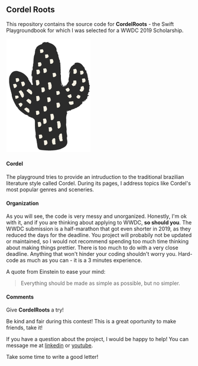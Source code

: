 ## Cordel Roots

This repository contains the source code for **CordelRoots** - the Swift Playgroundbook for which I was selected for a WWDC 2019 Scholarship.


![Cactus](cactus0.png)

#### Cordel

The playground tries to provide an intruduction to the traditional brazilian literature style called Cordel. During its pages, I address topics like Cordel's most popular genres and sceneries.

#### Organization

As you will see, the code is very messy and unorganized. Honestly, I'm ok with it, and if you are thinking about applying to WWDC, **so should you**.
The WWDC submission is a half-marathon that got even shorter in 2019, as they reduced the days for the deadline. You project  will probabily not be updated or maintained, so I would not recommend spending too much time thinking about making things prettier. 
There is too much to do with a very close deadline. Anything that won't hinder your coding shouldn't worry you. Hard-code as much as you can - it is a 3 minutes experience.

A quote from Einstein to ease your mind:

> Everything should be made as simple as possible, but no simpler.

#### Comments

Give **CordelRoots** a try!

Be kind and fair during this contest! This is a great oportunity to make friends, take it!

If you have a question about the project, I would be happy to help! You can message me at [linkedin](https://www.linkedin.com/in/phbgomes ) or [youtube](https://youtu.be/KtaRvg-e9yk).

Take some time to write a good letter!
